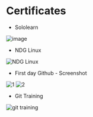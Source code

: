   # Certificates
  * Sololearn

  ![image](https://user-images.githubusercontent.com/60938404/161256798-2181fe0a-faab-4ada-a353-3b1eab85d82c.png)

  *  NDG Linux

  ![NDG Linux](https://user-images.githubusercontent.com/60938404/161270091-87301301-7002-48ef-b37d-3aa73c7e417a.png)

  *  First day Github - Screenshot

![1](https://user-images.githubusercontent.com/60938404/161270235-137255c8-1d70-45f5-b582-89f8cd3149ff.png)
![2](https://user-images.githubusercontent.com/60938404/161270247-c05ed4d4-4563-47b2-8220-bac4889c64c3.png)
  *  Git Training

![git training](https://user-images.githubusercontent.com/60938404/161271612-a0527b2b-7bc0-481c-9e81-326016fe47a7.png)
